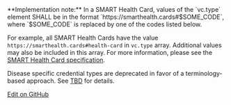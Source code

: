 <div class="alert alert-success" role="alert" markdown="1">
**Implementation note:** In a SMART Health Card, values of the `vc.type` element SHALL be in the format `https://smarthealth.cards#$SOME_CODE`, where `$SOME_CODE` is replaced by one of the codes listed below.

For example, all SMART Health Cards have the value `https://smarthealth.cards#health-card` in `vc.type` array. Additional values may also be included in this array. For more information, please see the [SMART Health Card specification](https://spec.smarthealth.cards/#health-cards-are-encoded-as-compact-serialization-json-web-signatures-jws).
</div>

Disease specific credential types are deprecated in favor of a terminology-based approach. See <a href="#">TBD</a> for details.

<a href="https://github.com/dvci/shc-terminology/blob/main/input/fsh/health-card.fsh" class="btn btn-primary btn-lg">Edit on GitHub</a>

